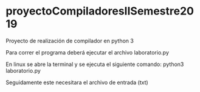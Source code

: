 # proyectoCompiladoresIISemestre2019
Proyecto de realización de compilador en python 3

Para correr el programa deberá ejecutar el archivo laboratorio.py

En linux se abre la terminal y se ejecuta el siguiente comando:  python3 laboratorio.py

Seguidamente este necesitara el archivo de entrada (txt)
